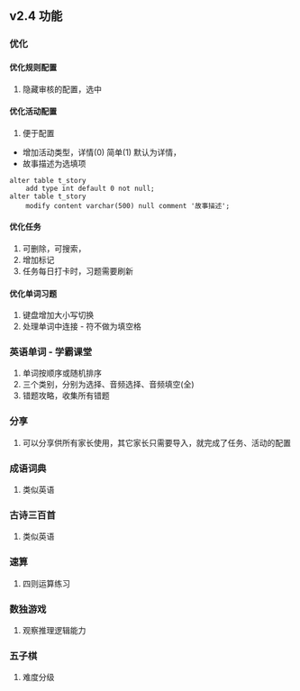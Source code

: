 ## v2.4 功能

### 优化

#### 优化规则配置

1. 隐藏审核的配置，选中

#### 优化活动配置

1. 便于配置

- 增加活动类型，详情(0) 简单(1) 默认为详情，
- 故事描述为选填项
```mysql
alter table t_story
    add type int default 0 not null;
alter table t_story
    modify content varchar(500) null comment '故事描述';
```

#### 优化任务

1. 可删除，可搜索，
2. 增加标记
3. 任务每日打卡时，习题需要刷新

#### 优化单词习题

1. 键盘增加大小写切换
2. 处理单词中连接 - 符不做为填空格

### 英语单词 - 学霸课堂

1. 单词按顺序或随机排序
2. 三个类别，分别为选择、音频选择、音频填空(全)
3. 错题攻略，收集所有错题

### 分享

1. 可以分享供所有家长使用，其它家长只需要导入，就完成了任务、活动的配置

### 成语词典

1. 类似英语

### 古诗三百首

1. 类似英语

### 速算

1. 四则运算练习

### 数独游戏

1. 观察推理逻辑能力

### 五子棋

1. 难度分级